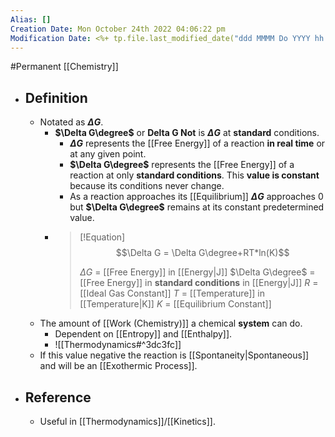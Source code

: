 ```yaml
---
Alias: []
Creation Date: Mon October 24th 2022 04:06:22 pm 
Modification Date: <%+ tp.file.last_modified_date("ddd MMMM Do YYYY hh:mm:ss a") %>
---
```

#Permanent [[Chemistry]]

- ## Definition
	- Notated as **$\Delta G$**.
		- **$\Delta G\degree$** or **Delta G Not** is **$\Delta G$** at **standard** conditions.
			- **$\Delta G$** represents the [[Free Energy]] of a reaction **in real time** or at any given point.
			- **$\Delta G\degree$** represents the [[Free Energy]] of a reaction at only **standard conditions**. This **value is constant** because its conditions never change.
			- As a reaction approaches its [[Equilibrium]] **$\Delta G$** approaches 0 but **$\Delta G\degree$** remains at its constant predetermined value.
		- > [!Equation]
		  > $$\Delta G = \Delta G\degree+RT*ln(K)$$
		  > 
		  > $\Delta G$ = [[Free Energy]] in [[Energy|J]]
		  > $\Delta G\degree$ = [[Free Energy]] in **standard conditions** in [[Energy|J]]
		  > $R$ = [[Ideal Gas Constant]]
		  > $T$ = [[Temperature]] in [[Temperature|K]]
		  > $K$ = [[Equilibrium Constant]]
	- The amount of [[Work (Chemistry)]] a chemical **system** can do.
		- Dependent on [[Entropy]] and [[Enthalpy]].
		- ![[Thermodynamics#^3dc3fc]]
	- If this value negative the reaction is [[Spontaneity|Spontaneous]] and will be an [[Exothermic Process]].
- ## Reference
	- Useful in [[Thermodynamics]]/[[Kinetics]].